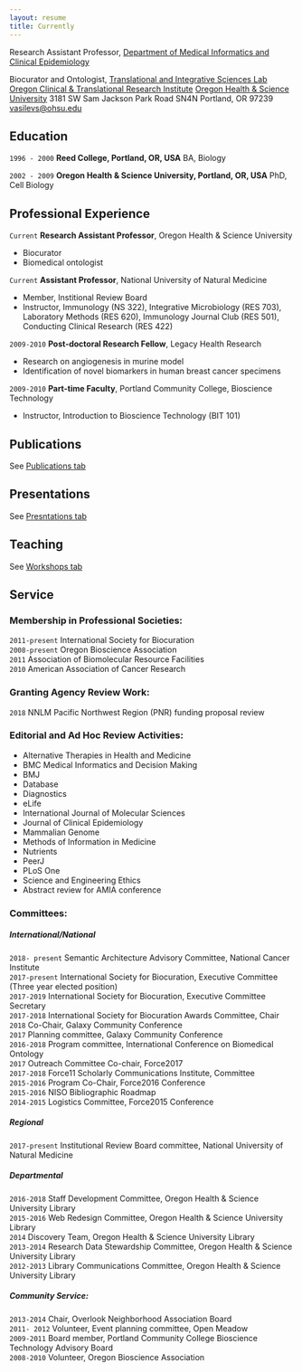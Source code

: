 ```yaml
---
layout: resume
title: Currently
---
```

Research Assistant Professor, [Department of Medical Informatics and Clinical Epidemiology](https://www.ohsu.edu/xd/education/schools/school-of-medicine/departments/clinical-departments/dmice/)

Biocurator and Ontologist, [Translational and Integrative Sciences Lab](https://tislab.org/)
[Oregon Clinical & Translational Research Institute](https://www.ohsu.edu/xd/research/centers-institutes/octri/index.cfm)
[Oregon Health & Science University](https://www.ohsu.edu/xd/)
3181 SW Sam Jackson Park Road SN4N
Portland, OR 97239
vasilevs@ohsu.edu

## Education

`1996 - 2000`
__Reed College, Portland, OR, USA__
BA, Biology

`2002 - 2009`
__Oregon Health & Science University, Portland, OR, USA__
PhD, Cell Biology

## Professional Experience

`Current`
__Research Assistant Professor__, Oregon Health & Science University  

- Biocurator
- Biomedical ontologist

`Current`
__Assistant Professor__, National University of Natural Medicine

- Member, Institional Review Board
- Instructor, Immunology (NS 322), Integrative Microbiology (RES 703), Laboratory Methods (RES 620), Immunology Journal Club (RES 501), Conducting Clinical Research (RES 422)

`2009-2010`
__Post-doctoral Research Fellow__, Legacy Health Research 

- Research on angiogenesis in murine model
- Identification of novel biomarkers in human breast cancer specimens

`2009-2010`
__Part-time Faculty__, Portland Community College, Bioscience Technology

- Instructor, Introduction to Bioscience Technology (BIT 101)

## Publications

See [Publications tab](https://nicolevasilevsky.github.io/publications/)

## Presentations

See [Presntations tab](https://nicolevasilevsky.github.io/presentations/)

## Teaching

See [Workshops tab](https://nicolevasilevsky.github.io/workshops/)

## Service  

### Membership in Professional Societies:  

`2011-present`
International Society for Biocuration  
`2008-present`
Oregon Bioscience Association  
`2011` 
Association of Biomolecular Resource Facilities  
`2010`
American Association of Cancer Research  

### Granting Agency Review Work:  

`2018`
NNLM Pacific Northwest Region (PNR) funding proposal review

### Editorial and Ad Hoc Review Activities:  

- Alternative Therapies in Health and Medicine
- BMC Medical Informatics and Decision Making 
- BMJ
- Database
- Diagnostics
- eLife
- International Journal of Molecular Sciences
- Journal of Clinical Epidemiology
- Mammalian Genome
- Methods of Information in Medicine
- Nutrients 
- PeerJ
- PLoS One
- Science and Engineering Ethics
- Abstract review for AMIA conference

### Committees:  

##### International/National  

`2018- present` 
Semantic Architecture Advisory Committee, National Cancer Institute  
`2017-present` 
International Society for Biocuration, Executive Committee (Three year elected position)  
`2017-2019` 
International Society for Biocuration, Executive Committee Secretary  
`2017-2018` 
International Society for Biocuration Awards Committee, Chair  
`2018` 
Co-Chair, Galaxy Community Conference  
`2017` 
Planning committee, Galaxy Community Conference  
`2016-2018`
Program committee, International Conference on Biomedical Ontology  
`2017` 
Outreach Committee Co-chair, Force2017  
`2017-2018`
Force11 Scholarly Communications Institute, Committee  
`2015-2016` 
Program Co-Chair, Force2016 Conference  
`2015-2016` 
NISO Bibliographic Roadmap  
`2014-2015`
Logistics Committee, Force2015 Conference 

##### Regional  

`2017-present` 
Institutional Review Board committee, National University of Natural Medicine

##### Departmental  

`2016-2018` 
Staff Development Committee, Oregon Health & Science University Library  
`2015-2016`
Web Redesign Committee, Oregon Health & Science University Library  
`2014`
Discovery Team, Oregon Health & Science University Library  
`2013-2014`
Research Data Stewardship Committee, Oregon Health & Science University Library  
`2012-2013`
Library Communications Committee, Oregon Health & Science University Library  

##### Community Service:  

`2013-2014`
Chair, Overlook Neighborhood Association Board  
`2011- 2012`
Volunteer, Event planning committee, Open Meadow  
`2009-2011`
Board member, Portland Community College Bioscience Technology Advisory Board  
`2008-2010`
Volunteer, Oregon Bioscience Association  

<!-- ### Footer

Last updated: Dec 2018 -->


